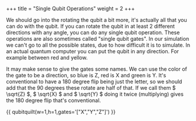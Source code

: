+++
title = "Single Qubit Operations"
weight = 2
+++

We should go into the rotating the qubit a bit more, it's actually all that you can do with the qubit.
If you can rotate the qubit in at least 2 different directions with any angle, you can do any
single qubit operation. These operations are also sometimes called "single qubit gates".
In our simulation we can't go to all the possible states, due to how difficult it is to simulate.
In an actual quantum computer you can put the qubit in any direction. For example between red and yellow.

It may make sense to give the gates some names. We can use the color of the gate to be a direction,
so blue is Z, red is X and green is Y. It's conventional to have a 180 degree flip being just the letter,
so we should add that the 90 degrees these rotate are half of that. 
If we call them $ \sqrt{Z} $, $ \sqrt{X} $ and $ \sqrt{Y} $ doing it twice (multiplying) gives the 180 degree
flip that's conventional.

{{ qubitquilt(w=1,h=1,gates='["X","Y","Z"]') }}

